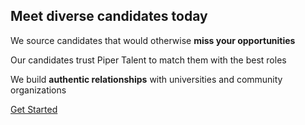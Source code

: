 ## Meet diverse candidates today

We source candidates that would otherwise **miss your opportunities**

Our candidates trust Piper Talent to match them with the best roles

We build **authentic relationships** with universities and community organizations


[Get Started](mailto:ellen@pipertalent.co?subject=I%20want%20great%20candidates&body=Tell%20me%20more%20about%20how%20Piper%20can%20help%20my%20company)
